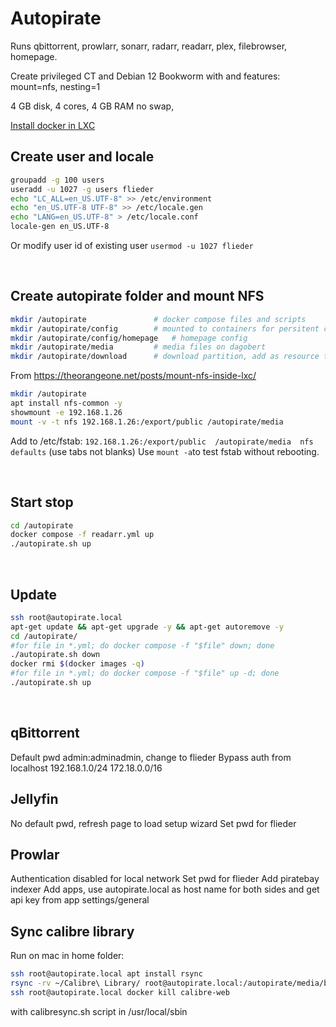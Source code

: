 
# Autopirate

Runs qbittorrent, prowlarr, sonarr, radarr, readarr, plex, filebrowser, homepage.

Create privileged CT and Debian 12 Bookworm with and features: mount=nfs, nesting=1

4 GB disk, 4 cores, 4 GB RAM no swap, 

[Install docker in LXC](docker.md)
</br>

## Create user and locale

```bash
groupadd -g 100 users
useradd -u 1027 -g users flieder
echo "LC_ALL=en_US.UTF-8" >> /etc/environment
echo "en_US.UTF-8 UTF-8" >> /etc/locale.gen
echo "LANG=en_US.UTF-8" > /etc/locale.conf
locale-gen en_US.UTF-8
```

Or modify user id of existing user ```usermod -u 1027 flieder```

</br>

## Create autopirate folder and mount NFS

```bash
mkdir /autopirate               # docker compose files and scripts
mkdir /autopirate/config        # mounted to containers for persitent config
mkdir /autopirate/config/homepage   # homepage config
mkdir /autopirate/media         # media files on dagobert
mkdir /autopirate/download      # download partition, add as resource to LXC
```

From <https://theorangeone.net/posts/mount-nfs-inside-lxc/>

```bash
mkdir /autopirate
apt install nfs-common -y
showmount -e 192.168.1.26
mount -v -t nfs 192.168.1.26:/export/public /autopirate/media
```

Add to /etc/fstab: ```192.168.1.26:/export/public  /autopirate/media  nfs  defaults``` (use tabs not blanks)
Use ```mount -a```to test fstab without rebooting.

</br>

## Start stop

```bash
cd /autopirate
docker compose -f readarr.yml up
./autopirate.sh up
```

</br>

## Update

```bash
ssh root@autopirate.local
apt-get update && apt-get upgrade -y && apt-get autoremove -y
cd /autopirate/
#for file in *.yml; do docker compose -f "$file" down; done
./autopirate.sh down
docker rmi $(docker images -q)
#for file in *.yml; do docker compose -f "$file" up -d; done
./autopirate.sh up
```

<br>


## qBittorrent

Default pwd admin:adminadmin, change to flieder
Bypass auth from localhost
192.168.1.0/24
172.18.0.0/16

## Jellyfin

No default pwd, refresh page to load setup wizard
Set pwd for flieder

## Prowlar

Authentication disabled for local network
Set pwd for flieder
Add piratebay indexer
Add apps, use autopirate.local as host name for both sides and get api key from app settings/general





## Sync calibre library

Run on mac in home folder:

```bash
ssh root@autopirate.local apt install rsync
rsync -rv ~/Calibre\ Library/ root@autopirate.local:/autopirate/media/books/
ssh root@autopirate.local docker kill calibre-web
```

with calibresync.sh script in /usr/local/sbin
